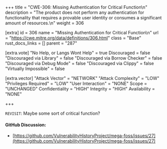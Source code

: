 +++
title = "CWE-306: Missing Authentication for Critical Function\n"
description = "The product does not perform any authentication for functionality that requires a provable user identity or consumes a significant amount of resources.\n"
weight = 306

[extra]
id = 306
name = "Missing Authentication for Critical Function\n"
url = "https://cwe.mitre.org/data/definitions/306.html"
class = "Base"
rust_docs_links = []
parent = "287"

[extra.vote]
"No Help, or Langs Wont Help" = true
Discouraged = false
"Discouraged via Library" = false
"Discouraged via Borrow Checker" = false
"Discouraged via Debug Mode" = false
"Discouraged via Clippy" = false
"Virtually Impossible" = false

[extra.vector]
"Attack Vector" = "NETWORK"
"Attack Complexity" = "LOW"
"Privileges Required" = "LOW"
"User Interaction" = "NONE"
Scope = "UNCHANGED"
Confidentiality = "HIGH"
Integrity = "HIGH"
Availability = "NONE"

+++

`REVISIT`: Maybe some sort of critical function?

#### GitHub Discussion:
- [https://github.com/VulnerabilityHistoryProject/mega-foss/issues/27](https://github.com/VulnerabilityHistoryProject/mega-foss/issues/27)